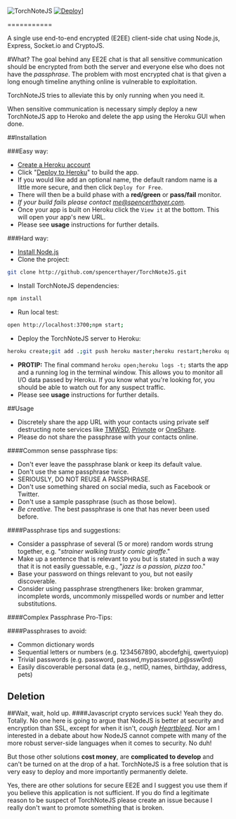 ![TorchNoteJS](https://raw.githubusercontent.com/spencerthayer/TorchNoteJS/master/public/img/torchchat-logo.png?raw=true "TorchNoteJS")
[![Deploy](https://www.herokucdn.com/deploy/button.png)](https://heroku.com/deploy?template=https://github.com/spencerthayer/TorchNoteJS)]

=========== 

A single use end-to-end encrypted (E2EE) client-side chat using Node.js, Express, Socket.io and CryptoJS. 

#What?
The goal behind any EE2E chat is that all sensitive communication should be encrypted from both the server and everyone else who does not have the *passphrase*. The problem with most encrypted chat is that given a long enough timeline anything online is vulnerable to exploitation.

TorchNoteJS tries to alleviate this by only running when you need it.

When sensitive communication is necessary simply deploy a new TorchNoteJS app to Heroko and delete the app using the Heroku GUI when done.


##Installation 

###Easy way:
- [Create a Heroku account](https://id.heroku.com/signup)
- Click "[Deploy to Heroku](https://heroku.com/deploy?template=https://github.com/spencerthayer/TorchNoteJS)" to build the app.
- If you would like add an optional name, the default random name is a little more secure, and then click `Deploy for Free`.
- There will then be a build phase with a **red/green** or **pass/fail** monitor.
 - *If your build fails please contact [me@spencerthayer.com](mailto:me@spencerthayer.com).*
- Once your app is built on Heroku click the `View it` at the bottom. This will open your app's new URL.
- Please see **usage** instructions for further details.

###Hard way:
- [Install Node.js](http://howtonode.org/how-to-install-nodejs)
- Clone the project:
```sh
git clone http://github.com/spencerthayer/TorchNoteJS.git
```
- Install TorchNoteJS dependencies:
```sh
npm install
```
- Run local test:
```sh
open http://localhost:3700;npm start;
```
- Deploy the TorchNoteJS server to Heroku:
```sh
heroku create;git add .;git push heroku master;heroku restart;heroku open;heroku logs -t;
```
 - **PROTIP:** The final command `heroku open;heroku logs -t;` starts the app and a running log in the terminal window. This allows you to monitor all I/O data passed by Heroku. If you know what you're looking for, you should be able to watch out for any suspect traffic.
- Please see **usage** instructions for further details.

##Usage
- Discretely share the app URL with your contacts using private self destructing note services like [TMWSD](https://xn--uih.ws/), [Privnote](https://privnote.com/) or [OneShare](https://oneshar.es/create).
- Please do not share the passphrase with your contacts online.

####Common sense passphrase tips:
- Don't ever leave the passphrase blank or keep its default value.
- Don't use the same passphrase twice.
- SERIOUSLY, DO NOT REUSE A PASSPHRASE.
- Don't use something shared on social media, such as Facebook or Twitter.
- Don't use a sample passphrase (such as those below).
- *Be creative.* The best passphrase is one that has never been used before.

####Passphrase tips and suggestions:
- Consider a passphrase of several (5 or more) random words strung together, e.g. "*strainer walking trusty comic giraffe*."
- Make up a sentence that is relevant to you but is stated in such a way that it is not easily guessable, e.g., "*jazz is a passion, pizza too*."
- Base your password on things relevant to you, but not easily discoverable.
- Consider using passphrase strengtheners like: broken grammar, incomplete words, uncommonly misspelled words or number and letter substitutions.

####Complex Passphrase Pro-Tips:

####Passphrases to avoid:
- Common dictionary words
- Sequential letters or numbers (e.g. 1234567890, abcdefghij, qwertyuiop)
- Trivial passwords (e.g. password, passwd,mypassword,p@ssw0rd)
- Easily discoverable personal data (e.g., netID, names, birthday, address, pets)

## Deletion

##Wait, wait, hold up.
####Javascript crypto services suck!
Yeah they do. Totally. No one here is going to argue that NodeJS is better at security and encryption than SSL, except for when it isn't, *cough [Heartbleed](http://heartbleed.com/)*. Nor am I interested in a debate about how NodeJS cannot compete with many of the more robust server-side languages when it comes to security. No duh!

But those other solutions **cost money**, are **complicated to develop** and can't be turned on at the drop of a hat. TorchNoteJS is a free solution that is very easy to deploy and more importantly permanently delete.

Yes, there are other solutions for secure EE2E and I suggest you use them if you believe this application is not sufficient. If you do find a legitimate reason to be suspect of TorchNoteJS please create an issue because I really don't want to promote something that is broken.
